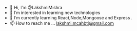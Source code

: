 - 👋 Hi, I’m @LakshmiMishra
- 👀 I’m interested in learning new technologies
- 🌱 I’m currently learning React,Node,Mongoose and Express .
- 📫 How to reach me ... lakshmi.mcahbti@gmail.com

<!---
LakshmiMishra/LakshmiMishra is a ✨ special ✨ repository because its `README.md` (this file) appears on your GitHub profile.
You can click the Preview link to take a look at your changes.
--->
